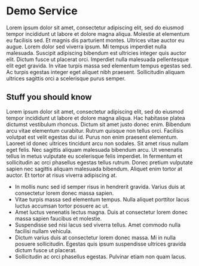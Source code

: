 # Demo Service

Lorem ipsum dolor sit amet, consectetur adipiscing elit, sed do eiusmod tempor incididunt ut labore et dolore magna aliqua. Molestie at elementum eu facilisis sed. Et magnis dis parturient montes. Ultrices vitae auctor eu augue. Lorem dolor sed viverra ipsum. Mi tempus imperdiet nulla malesuada. Suscipit adipiscing bibendum est ultricies integer quis auctor elit. Dictum fusce ut placerat orci. Imperdiet nulla malesuada pellentesque elit eget gravida. In vitae turpis massa sed elementum tempus egestas sed. Ac turpis egestas integer eget aliquet nibh praesent. Sollicitudin aliquam ultrices sagittis orci a scelerisque purus semper.

## Stuff you should know

Lorem ipsum dolor sit amet, consectetur adipiscing elit, sed do eiusmod tempor incididunt ut labore et dolore magna aliqua. Hac habitasse platea dictumst vestibulum rhoncus. Dictum sit amet justo donec enim. Bibendum arcu vitae elementum curabitur. Rutrum quisque non tellus orci. Facilisis volutpat est velit egestas dui id. Purus non enim praesent elementum. Laoreet id donec ultrices tincidunt arcu non sodales. Sit amet risus nullam eget felis. Nec sagittis aliquam malesuada bibendum arcu. Ut venenatis tellus in metus vulputate eu scelerisque felis imperdiet. In fermentum et sollicitudin ac orci phasellus egestas tellus rutrum. Donec pretium vulputate sapien nec sagittis aliquam malesuada bibendum. Aliquet enim tortor at auctor. Et tortor at risus viverra adipiscing at.

- In mollis nunc sed id semper risus in hendrerit gravida. Varius duis at consectetur lorem donec massa sapien.
- Vitae turpis massa sed elementum tempus. Nulla aliquet porttitor lacus luctus accumsan tortor posuere ac ut.
- Amet luctus venenatis lectus magna. Duis at consectetur lorem donec massa sapien faucibus et molestie.
- Suspendisse sed nisi lacus sed viverra tellus. Amet commodo nulla facilisi nullam vehicula.
- Dictum varius duis at consectetur lorem donec massa. Mi in nulla posuere sollicitudin. Egestas quis ipsum suspendisse ultrices gravida dictum fusce ut placerat.
- Sollicitudin ac orci phasellus egestas. Pulvinar etiam non quam lacus.

